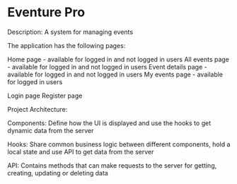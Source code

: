 # Eventure Pro 

Description: A system for managing events

The application has the following pages:

Home page - available for logged in and not logged in users
All events page - available for logged in and not logged in users
Event details page -  available for logged in and not logged in users
My events page - available for logged in users

Login page
Register page


Project Architecture:


Components: Define how the UI is displayed and use the hooks to get dynamic data from the server

Hooks: Share common business logic between different components, hold a local state and use API to get data from the server

API: Contains methods that can make requests to the server for getting, creating, updating or deleting data 


